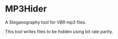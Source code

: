 # MP3Hider
A Steganography tool for VBR mp3 files.

This tool writes files to be hidden using bit rate parity.
